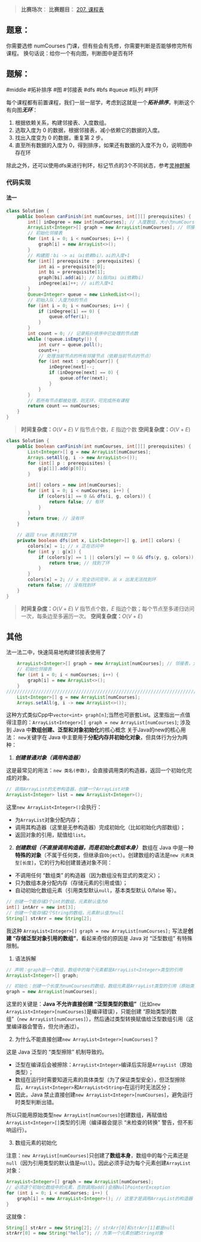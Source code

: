 > **比赛场次**：
> **比赛题目**： [207. 课程表](https://leetcode.cn/problems/course-schedule/) 
## 题意：

你需要选修 numCourses 门课，但有些会有先修，你需要判断是否能够修完所有课程。
换句话说：给你一个有向图，判断图中是否有环

## 题解：

#middle #拓补排序 #图 #邻接表 #dfs #bfs #queue #队列 #判环

每个课程都有前置课程，我们一层一层学，考虑到这就是一个***拓补排序***，判断这个有向图***无环***：
1. 根据依赖关系，构建邻接表、入度数组。
2. 选取入度为 0 的数据，根据邻接表，减小依赖它的数据的入度。
3. 找出入度变为 0 的数据，重复第 2 步。
4. 直至所有数据的入度为 0，得到排序，如果还有数据的入度不为 0，说明图中存在环

除此之外，还可以使用dfs来进行判环，标记节点的3个不同状态，参考[灵神题解](https://leetcode.cn/problems/course-schedule/solutions/2992884/san-se-biao-ji-fa-pythonjavacgojsrust-by-pll7)


### 代码实现
#### 法一
```java
class Solution {
    public boolean canFinish(int numCourses, int[][] prerequisites) {
        int[] inDegree = new int[numCourses]; // 入度数组，大小为numCourses即可
        ArrayList<Integer>[] graph = new ArrayList[numCourses]; // 邻接表，大小为numCourses
        // 初始化邻接表
        for (int i = 0; i < numCourses; i++) {
            graph[i] = new ArrayList<>();
        }
        // 构建图：bi -> ai（ai依赖bi），ai的入度+1
        for (int[] prerequisite : prerequisites) {
            int ai = prerequisite[0];
            int bi = prerequisite[1];
            graph[bi].add(ai); // bi指向ai（ai依赖bi）
            inDegree[ai]++; // ai的入度+1
        }
        Queue<Integer> queue = new LinkedList<>();
        // 初始入队：入度为0的节点
        for (int i = 0; i < numCourses; i++) {
            if (inDegree[i] == 0) {
                queue.offer(i);
            }
        }
        int count = 0; // 记录拓扑排序中已处理的节点数
        while (!queue.isEmpty()) {
            int curr = queue.poll();
            count++;
            // 处理当前节点的所有邻接节点（依赖当前节点的节点）
            for (int next : graph[curr]) {
                inDegree[next]--;
                if (inDegree[next] == 0) {
                    queue.offer(next);
                }
            }
        }
        // 若所有节点都被处理，则无环，可完成所有课程
        return count == numCourses;
    }
}
```
> **时间复杂度：**$O(V+E)$ $V$ 指节点个数，$E$ 指边个数
> **空间复杂度：**$O(V+E)$ 

```java
class Solution {
    public boolean canFinish(int numCourses, int[][] prerequisites) {
        List<Integer>[] g = new ArrayList[numCourses];
        Arrays.setAll(g, i -> new ArrayList<>());
        for (int[] p : prerequisites) {
            g[p[1]].add(p[0]);
        }

        int[] colors = new int[numCourses];
        for (int i = 0; i < numCourses; i++) {
            if (colors[i] == 0 && dfs(i, g, colors)) {
                return false; // 有环
            }
        }
        return true; // 没有环
    }

    // 返回 true 表示找到了环
    private boolean dfs(int x, List<Integer>[] g, int[] colors) {
        colors[x] = 1; // x 正在访问中
        for (int y : g[x]) {
            if (colors[y] == 1 || colors[y] == 0 && dfs(y, g, colors)) {
                return true; // 找到了环
            }
        }
        colors[x] = 2; // x 完全访问完毕，从 x 出发无法找到环
        return false; // 没有找到环
    }
}
```
> **时间复杂度：**$O(V+E)$ $V$ 指节点个数，$E$ 指边个数；每个节点至多递归访问一次，每条边至多遍历一次。
> **空间复杂度：**$O(V+E)$ 
## 其他
法一法二中，快速简易地构建邻接表使用了
```java
	ArrayList<Integer>[] graph = new ArrayList[numCourses]; // 邻接表，大小为numCourses
	// 初始化邻接表
	for (int i = 0; i < numCourses; i++) {
		graph[i] = new ArrayList<>();
	}
/////////////////////////////////////////////////////////////////////////
	List<Integer>[] g = new ArrayList[numCourses];
	Arrays.setAll(g, i -> new ArrayList<>());
```
这种方式类似Cpp中`vector<int> graph[n]`;当然也可嵌套List。这里指出一点值得注意的：`ArrayList<Integer>[] graph = new ArrayList[numCourses]`; 涉及到 Java 中**数组创建、泛型和对象初始化**的核心概念
关于Java的new的核心用法：
`new`关键字在 Java 中主要用于**分配内存并初始化对象**，但具体行为分为两种：
1. ***创建普通对象（调用构造器）***

这是最常见的用法：`new 类名(参数)`，会直接调用类的构造器，返回一个初始化完成的对象。
```java
// 调用ArrayList的无参构造器，创建一个ArrayList对象 
ArrayList<Integer> list = new ArrayList<Integer>();
```
这里`new ArrayList<Integer>()`会执行：

- 为`ArrayList`对象分配内存；
- 调用其构造器（这里是无参构造器）完成初始化（比如初始化内部数组）；
- 返回对象的引用，赋值给`list`。

2. ***创建数组（不直接调用构造器，而是初始化数组本身）***
数组在 Java 中是一种**特殊的对象**（不属于任何类，但继承自`Object`）。创建数组的语法是`new 元素类型[长度]`，它的行为和创建普通对象不同：

- 不调用任何 “数组类” 的构造器（因为数组没有显式的类定义）；
- 只为数组本身分配内存（存储元素的引用或值）；
- 自动初始化数组元素（引用类型默认`null`，基本类型默认 0/false 等）。
```java
// 创建一个能存储3个int的数组，元素默认值为0 
int[] intArr = new int[3]; 
// 创建一个能存储2个String的数组，元素默认值为null 
String[] strArr = new String[2];
```

我这种 `ArrayList<Integer>[] graph = new ArrayList[numCourses];` 写法是**创建 “存储泛型对象引用的数组”**，看起来奇怪的原因是 Java 对 “泛型数组” 有特殊限制。

1. 语法拆解
```java
// 声明：graph是一个数组，数组中的每个元素都是ArrayList<Integer>类型的引用
ArrayList<Integer>[] graph; 

// 初始化：创建一个长度为numCourses的数组，数组元素是ArrayList类型的引用（原始类型）
graph = new ArrayList[numCourses]; 
```

这里的关键是：**Java 不允许直接创建 “泛型类型的数组”**（比如`new ArrayList<Integer>[numCourses]`是编译错误），只能创建 “原始类型的数组”（`new ArrayList[numCourses]`），然后通过类型转换赋值给泛型数组引用（这里编译器会警告，但允许通过）。

2. 为什么不能直接创建`new ArrayList<Integer>[numCourses]`？

这是 Java 泛型的 “类型擦除” 机制导致的。

- 泛型在编译后会被擦除：`ArrayList<Integer>`编译后实际是`ArrayList`（原始类型）；
- 数组在运行时需要知道元素的具体类型（为了保证类型安全），但泛型擦除后，`ArrayList<Integer>`和`ArrayList<String>`在运行时无法区分；
- 因此，Java 禁止直接创建`new ArrayList<Integer>[numCourses]`，避免运行时类型判断出错。

所以只能用原始类型`new ArrayList[numCourses]`创建数组，再赋值给`ArrayList<Integer>[]`类型的引用（编译器会提示 “未检查的转换” 警告，但不影响运行）。

3. 数组元素的初始化

注意：`new ArrayList[numCourses]`只创建了**数组本身**，数组中的每个元素还是`null`（因为引用类型的默认值是`null`）。因此必须手动为每个元素创建`ArrayList`对象：
```java
ArrayList<Integer>[] graph = new ArrayList[numCourses];
// 必须逐个初始化数组中的元素，否则调用add()会报NullPointerException
for (int i = 0; i < numCourses; i++) {
    graph[i] = new ArrayList<Integer>(); // 这里才是调用ArrayList的构造器
}
```

这就像：
```java
String[] strArr = new String[2]; // strArr[0]和strArr[1]都是null
strArr[0] = new String("hello"); // 为第一个元素创建String对象
```